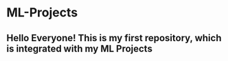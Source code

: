 # ML-Projects

## Hello Everyone! This is my first repository, which is integrated with my **ML Projects**